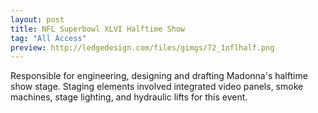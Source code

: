 ```yaml
---
layout: post
title: NFL Superbowl XLVI Halftime Show
tag: "All Access"
preview: http://ledgedesign.com/files/gimgs/72_1nflhalf.png
---
```

Responsible for engineering, designing and drafting Madonna's halftime show stage. Staging elements involved integrated video panels, smoke machines, stage lighting, and hydraulic lifts for this event.